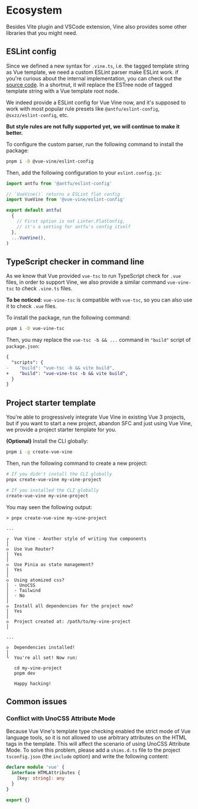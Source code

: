 # Ecosystem

Besides Vite plugin and VSCode extension, Vine also provides some other libraries that you might need.

## ESLint config

Since we defined a new syntax for `.vine.ts`, i.e. the tagged template string as Vue template, we need a custom ESLint parser make ESLint work. if you're curious about the internal implementation, you can check out the [source code](https://github.com/vue-vine/vue-vine/tree/main/packages/eslint-parser). In a shortnut, it will replace the ESTree node of tagged template string with a Vue template root node.

We indeed provide a ESLint config for Vue Vine now, and it's supposed to work with most popular rule presets like `@antfu/eslint-config`, `@sxzz/eslint-config`, etc.

**But style rules are not fully supported yet, we will continue to make it better.**

To configure the custom parser, run the following command to install the package:

```bash
pnpm i -D @vue-vine/eslint-config
```

Then, add the following configuration to your `eslint.config.js`:

```js
import antfu from '@antfu/eslint-config'

// `VueVine()` returns a ESLint flat config
import VueVine from '@vue-vine/eslint-config'

export default antfu(
  {
    // First option is not Linter.FlatConfig,
    // it's a setting for antfu's config itself
  },
  ...VueVine(),
)
```

## TypeScript checker in command line

As we know that Vue provided `vue-tsc` to run TypeScript check for `.vue` files, in order to support Vine, we also provide a similar command `vue-vine-tsc` to check `.vine.ts` files.

**To be noticed:** `vue-vine-tsc` is compatible with `vue-tsc`, so you can also use it to check `.vue` files.

To install the package, run the following command:

```bash
pnpm i -D vue-vine-tsc
```

Then, you may replace the `vue-tsc -b && ...` command in `"build"` script of `package.json`:

```diff
{
  "scripts": {
-    "build": "vue-tsc -b && vite build",
+    "build": "vue-vine-tsc -b && vite build",
  }
}
```

## Project starter template

You're able to progressively integrate Vue Vine in existing Vue 3 projects, but if you want to start a new project, abandon SFC and just using Vue Vine, we provide a project starter template for you.

**(Optional)** Install the CLI globally:

```bash
pnpm i -g create-vue-vine
```

Then, run the following command to create a new project:

```bash
# If you didn't install the CLI globally
pnpx create-vue-vine my-vine-project

# If you installed the CLI globally
create-vue-vine my-vine-project
```

You may seen the following output:

```text
> pnpx create-vue-vine my-vine-project

...

┌  Vue Vine - Another style of writing Vue components
│
◇  Use Vue Router?
│  Yes
│
◇  Use Pinia as state management?
│  Yes
│
◇  Using atomized css?
│  - UnoCSS
│  - Tailwind
│  - No
│
◇  Install all dependencies for the project now?
│  Yes
│
◇  Project created at: /path/to/my-vine-project
│

...

◇  Dependencies installed!
│
└  You're all set! Now run:

   cd my-vine-project
   pnpm dev

   Happy hacking!
```

## Common issues

### Conflict with UnoCSS Attribute Mode

Because Vue Vine's template type checking enabled the strict mode of Vue language tools, so it is not allowed to use arbitrary attributes on the HTML tags in the template. This will affect the scenario of using UnoCSS Attribute Mode. To solve this problem, please add a `shims.d.ts` file to the project `tsconfig.json` (the `include` option) and write the following content:

```ts
declare module 'vue' {
  interface HTMLAttributes {
    [key: string]: any
  }
}

export {}
```
